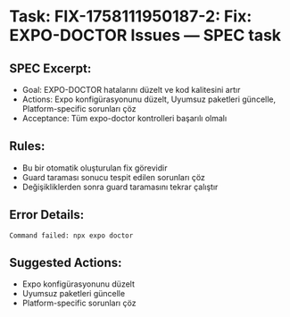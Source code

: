 # Task: FIX-1758111950187-2: Fix: EXPO-DOCTOR Issues — SPEC task

## SPEC Excerpt:

- Goal: EXPO-DOCTOR hatalarını düzelt ve kod kalitesini artır
- Actions: Expo konfigürasyonunu düzelt, Uyumsuz paketleri güncelle, Platform-specific sorunları çöz
- Acceptance: Tüm expo-doctor kontrolleri başarılı olmalı

## Rules:
- Bu bir otomatik oluşturulan fix görevidir
- Guard taraması sonucu tespit edilen sorunları çöz
- Değişikliklerden sonra guard taramasını tekrar çalıştır

## Error Details:
```
Command failed: npx expo doctor
```

## Suggested Actions:
- Expo konfigürasyonunu düzelt
- Uyumsuz paketleri güncelle
- Platform-specific sorunları çöz
